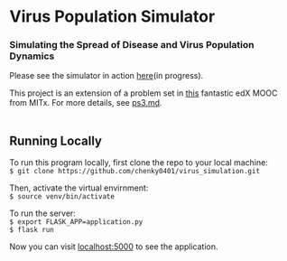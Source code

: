 # Virus Population Simulator
### Simulating the Spread of Disease and Virus Population Dynamics

Please see the simulator in action [here](https://virus-simulator.herokuapp.com/)(in progress).

This project is an extension of a problem set in [this](https://www.edx.org/course/introduction-computational-thinking-data-mitx-6-00-2x-7) fantastic edX MOOC from MITx. For more details, see [ps3.md](https://github.com/chenky0401/virus_simulation/blob/master/ps3.md).<br/><br/>

## Running Locally

To run this program locally, first clone the repo to your local machine:<br/>
`$ git clone https://github.com/chenky0401/virus_simulation.git`

Then, activate the virtual envirnment:<br/>
`$ source venv/bin/activate`

To run the server:<br/>
`$ export FLASK_APP=application.py`<br/>
`$ flask run`

Now you can visit [localhost:5000](https://localhost:5000) to see the application.


